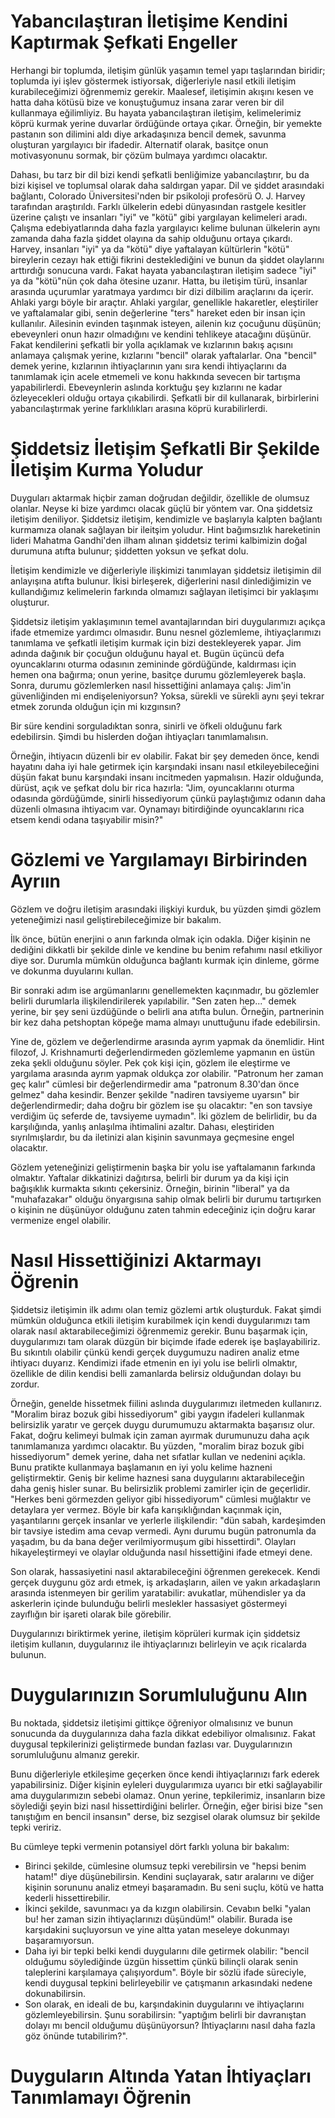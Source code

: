 # Yabancılaştıran İletişime Kendini Kaptırmak Şefkati Engeller
Herhangi bir toplumda, iletişim günlük yaşamın temel yapı taşlarından biridir; toplumda iyi işlev göstermek istiyorsak, diğerleriyle nasıl etkili iletişim kurabileceğimizi öğrenmemiz gerekir.
Maalesef, iletişimin akışını kesen ve hatta daha kötüsü bize ve konuştuğumuz insana zarar veren bir dil kullanmaya eğilimliyiz.
Bu hayata yabancılaştıran iletişim, kelimelerimiz köprü kurmak yerine duvarlar ördüğünde ortaya çıkar.
Örneğin, bir yemekte pastanın son dilimini aldı diye arkadaşınıza bencil demek, savunma oluşturan yargılayıcı bir ifadedir.
Alternatif olarak, basitçe onun motivasyonunu sormak, bir çözüm bulmaya yardımcı olacaktır.

Dahası, bu tarz bir dil bizi kendi şefkatli benliğimize yabancılaştırır, bu da bizi kişisel ve toplumsal olarak daha saldırgan yapar.
Dil ve şiddet arasındaki bağlantı, Colorado Üniversitesi'nden bir psikoloji profesörü O. J. Harvey tarafından araştırıldı.
Farklı ülkelerin edebi dünyasından rastgele kesitler üzerine çalıştı ve insanları "iyi" ve "kötü" gibi yargılayan kelimeleri aradı.
Çalışma edebiyatlarında daha fazla yargılayıcı kelime bulunan ülkelerin aynı zamanda daha fazla şiddet olayına da sahip olduğunu ortaya çıkardı.
Harvey, insanları "iyi" ya da "kötü" diye yaftalayan kültürlerin "kötü" bireylerin cezayı hak ettiği fikrini desteklediğini ve bunun da şiddet olaylarını arttırdığı sonucuna vardı.
Fakat hayata yabancılaştıran iletişim sadece "iyi" ya da "kötü"nün çok daha ötesine uzanır.
Hatta, bu iletişim türü, insanlar arasında uçurumlar yaratmaya yardımcı bir dizi dilbilim araçlarını da içerir.
Ahlaki yargı böyle bir araçtır.
Ahlaki yargılar, genellikle hakaretler, eleştiriler ve yaftalamalar gibi, senin değerlerine "ters" hareket eden bir insan için kullanılır.
Ailesinin evinden taşınmak isteyen, ailenin kız çocuğunu düşünün; ebeveynleri onun hazır olmadığını ve kendini tehlikeye atacağını düşünür.
Fakat kendilerini şefkatli bir yolla açıklamak ve kızlarının bakış açısını anlamaya çalışmak yerine, kızlarını "bencil" olarak yaftalarlar.
Ona "bencil" demek yerine, kızlarının ihtiyaçlarının yanı sıra kendi ihtiyaçlarını da tanımlamak için acele etmemeli ve konu hakkında sevecen bir tartışma yapabilirlerdi.
Ebeveynlerin aslında korktuğu şey kızlarını ne kadar özleyecekleri olduğu ortaya çıkabilirdi.
Şefkatli bir dil kullanarak, birbirlerini yabancılaştırmak yerine farklılıkları arasına köprü kurabilirlerdi.

# Şiddetsiz İletişim Şefkatli Bir Şekilde İletişim Kurma Yoludur
Duyguları aktarmak hiçbir zaman doğrudan değildir, özellikle de olumsuz olanlar.
Neyse ki bize yardımcı olacak güçlü bir yöntem var.
Ona şiddetsiz iletişim deniliyor.
Şiddetsiz iletişim, kendimizle ve başlarıyla kalpten bağlantı kurmamıza olanak sağlayan bir ileitşim yoludur.
Hint bağımsızlık hareketinin lideri Mahatma Gandhi'den ilham alınan şiddetsiz terimi kalbimizin doğal durumuna atıfta bulunur; şiddetten yoksun ve şefkat dolu.

İletişim kendimizle ve diğerleriyle ilişkimizi tanımlayan şiddetsiz iletişimin dil anlayışına atıfta bulunur.
İkisi birleşerek, diğerlerini nasıl dinlediğimizin ve kullandığımız kelimelerin farkında olmamızı sağlayan iletişimci bir yaklaşımı oluşturur.

Şiddetsiz iletişim yaklaşımının temel avantajlarından biri duygularımızı açıkça ifade etmemize yardımcı olmasıdır.
Bunu nesnel gözlemleme, ihtiyaçlarımızı tanımlama ve şefkatli iletişim kurmak için bizi destekleyerek yapar.
Jim adında dağınık bir çocuğun olduğunu hayal et.
Bugün üçüncü defa oyuncaklarını oturma odasının zemininde gördüğünde, kaldırması için hemen ona bağırma; onun yerine, basitçe durumu gözlemleyerek başla.
Sonra, durumu gözlemlerken nasıl hissettiğini anlamaya çalış: Jim'in güvenliğinden mi endişeleniyorsun?
Yoksa, sürekli ve sürekli aynı şeyi tekrar etmek zorunda olduğun için mi kızgınsın?

Bir süre kendini sorguladıktan sonra, sinirli ve öfkeli olduğunu fark edebilirsin.
Şimdi bu hislerden doğan ihtiyaçları tanımlamalısın.

Örneğin, ihtiyacın düzenli bir ev olabilir.
Fakat bir şey demeden önce, kendi hayatını daha iyi hale getirmek için karşındaki insanı nasıl etkileyebileceğini düşün fakat bunu karşındaki insanı incitmeden yapmalısın.
Hazir olduğunda, dürüst, açık ve şefkat dolu bir rica hazırla: "Jim, oyuncaklarını oturma odasında gördüğümde, sinirli hissediyorum çünkü paylaştığımız odanın daha düzenli olmasına ihtiyacım var.
Oynamayı bitirdiğinde oyuncaklarını rica etsem kendi odana taşıyabilir misin?"

# Gözlemi ve Yargılamayı Birbirinden Ayrıın
Gözlem ve doğru iletişim arasındaki ilişkiyi kurduk, bu yüzden şimdi gözlem yeteneğimizi nasıl geliştirebileceğimize bir bakalım.

İlk önce, bütün enerjini o anın farkında olmak için odakla.
Diğer kişinin ne dediğini dikkatli bir şekilde dinle ve kendine bu benim refahımı nasıl etkiliyor diye sor.
Durumla mümkün olduğunca bağlantı kurmak için dinleme, görme ve dokunma duyularını kullan.

Bir sonraki adım ise argümanlarını genellemekten kaçınmadır, bu gözlemler belirli durumlarla ilişkilendirilerek yapılabilir.
"Sen zaten hep..." demek yerine, bir şey seni üzdüğünde o belirli ana atıfta bulun.
Örneğin, partnerinin bir kez daha petshoptan köpeğe mama almayı unuttuğunu ifade edebilirsin.

Yine de, gözlem ve değerlendirme arasında ayrım yapmak da önemlidir.
Hint filozof, J. Krishnamurti değerlendirmeden gözlemleme yapmanın en üstün zeka şekli olduğunu söyler.
Pek çok kişi için, gözlem ile eleştirme ve yargılama arasında ayrım yapmak oldukça zor olabilir.
"Patronum her zaman geç kalır" cümlesi bir değerlendirmedir ama "patronum 8.30'dan önce gelmez" daha kesindir.
Benzer şekilde "nadiren tavsiyeme uyarsın" bir değerlendirmedir; daha doğru bir gözlem ise şu olacaktır: "en son tavsiye verdiğim üç seferde de, tavsiyeme uymadın".
İki gözlem de belirlidir, bu da karşılığında, yanlış anlaşılma ihtimalini azaltır.
Dahası, eleştiriden sıyrılmışlardır, bu da iletinizi alan kişinin savunmaya geçmesine engel olacaktır.

Gözlem yeteneğinizi geliştirmenin başka bir yolu ise yaftalamanın farkında olmaktır.
Yaftalar dikkatinizi dağıtırsa, belirli bir durum ya da kişi için bağışıklık kurmakta sıkıntı çekersiniz.
Örneğin, birinin "liberal" ya da "muhafazakar" olduğu önyargısına sahip olmak belirli bir durumu tartışırken o kişinin ne düşünüyor olduğunu zaten tahmin edeceğiniz için doğru karar vermenize engel olabilir.

# Nasıl Hissettiğinizi Aktarmayı Öğrenin
Şiddetsiz iletişimin ilk adımı olan temiz gözlemi artık oluşturduk.
Fakat şimdi mümkün olduğunca etkili iletişim kurabilmek için kendi duygularımızı tam olarak nasıl aktarabileceğimizi öğrenmemiz gerekir.
Bunu başarmak için, duygularımızı tam olarak düzgün bir biçimde ifade ederek işe başlayabiliriz.
Bu sıkıntılı olabilir çünkü kendi gerçek duygumuzu nadiren analiz etme ihtiyacı duyarız.
Kendimizi ifade etmenin en iyi yolu ise belirli olmaktır, özellikle de dilin kendisi belli zamanlarda belirsiz olduğundan dolayı bu zordur.

Örneğin, genelde hissetmek fiilini aslında duygularımızı iletmeden kullanırız.
"Moralim biraz bozuk gibi hissediyorum" gibi yaygın ifadeleri kullanmak belirsizlik yaratır ve gerçek duygu durumumuzu aktarmakta başarısız olur.
Fakat, doğru kelimeyi bulmak için zaman ayırmak durumunuzu daha açık tanımlamanıza yardımcı olacaktır.
Bu yüzden, "moralim biraz bozuk gibi hissediyorum" demek yerine, daha net sıfatlar kullan ve nedenini açıkla.
Bunu pratikte kullanmaya başlamanın en iyi yolu kelime hazneni geliştirmektir.
Geniş bir kelime haznesi sana duygularını aktarabileceğin daha geniş hisler sunar.
Bu belirsizlik problemi zamirler için de geçerlidir.
"Herkes beni görmezden geliyor gibi hissediyorum" cümlesi muğlaktır ve detaylara yer vermez.
Böyle bir kafa karışıklığından kaçınmak için, yaşantılarını gerçek insanlar ve yerlerle ilişkilendir: "dün sabah, kardeşimden bir tavsiye istedim ama cevap vermedi. Aynı durumu bugün patronumla da yaşadım, bu da bana değer verilmiyormuşum gibi hissettirdi".
Olayları hikayeleştirmeyi ve olaylar olduğunda nasıl hissettiğini ifade etmeyi dene.

Son olarak, hassasiyetini nasıl aktarabileceğini öğrenmen gerekecek.
Kendi gerçek duygunu göz ardı etmek, iş arkadaşların, ailen ve yakın arkadaşların arasında istenmeyen bir gerilim yaratabilir: avukatlar, mühendisler ya da askerlerin içinde bulunduğu belirli meslekler hassasiyet göstermeyi zayıflığın bir işareti olarak bile görebilir.

Duygularınızı biriktirmek yerine, iletişim köprüleri kurmak için şiddetsiz iletişim kullanın, duygularınız ile ihtiyaçlarınızı belirleyin ve açık ricalarda bulunun.

# Duygularınızın Sorumluluğunu Alın
Bu noktada, şiddetsiz iletişimi gittikçe öğreniyor olmalısınız ve bunun sonucunda da duygularınıza daha fazla dikkat edebiliyor olmalısınız.
Fakat duygusal tepkilerinizi geliştirmede bundan fazlası var.
Duygularınızın sorumluluğunu almanız gerekir.

Bunu diğerleriyle etkileşime geçerken önce kendi ihtiyaçlarınızı fark ederek yapabilirsiniz.
Diğer kişinin eyleleri duygularımıza uyarıcı bir etki sağlayabilir ama duygularımızın sebebi olamaz.
Onun yerine, tepkilerimiz, insanların bize söylediği şeyin bizi nasıl hissettirdiğini belirler.
Örneğin, eğer birisi bize "sen tanıştığım en bencil insansın" derse, biz sezgisel olarak olumsuz bir şekilde tepki veririz.

Bu cümleye tepki vermenin potansiyel dört farklı yoluna bir bakalım:
- Birinci şekilde, cümlesine olumsuz tepki verebilirsin ve "hepsi benim hatam!" diye düşünebilirsin. Kendini suçlayarak, satır aralarını ve diğer kişinin sorununu analiz etmeyi başaramadın. Bu seni suçlu, kötü ve hatta kederli hissettirebilir.
- İkinci şekilde, savunmacı ya da kızgın olabilirsin. Cevabın belki "yalan bu! her zaman sizin ihtiyaçlarınızı düşündüm!" olabilir. Burada ise karşıdakini suçluyorsun ve yine altta yatan meseleye dokunmayı başaramıyorsun.
- Daha iyi bir tepki belki kendi duygularını dile getirmek olabilir: "bencil olduğumu söylediğinde üzgün hissettim çünkü bilinçli olarak senin taleplerini karşılamaya çalışıyordum". Böyle bir sözlü ifade süreciyle, kendi duygusal tepkini belirleyebilir ve çatışmanın arkasındaki nedene dokunabilirsin.
- Son olarak, en ideali de bu, karşındakinin duygularını ve ihtiyaçlarını gözlemleyebilirsin. Şunu sorabilirsin: "yaptığım belirli bir davranıştan dolayı mı bencil olduğumu düşünüyorsun? İhtiyaçlarını nasıl daha fazla göz önünde tutabilirim?".

# Duyguların Altında Yatan İhtiyaçları Tanımlamayı Öğrenin 
































